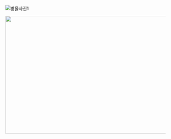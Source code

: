 ![방울사진1](https://user-images.githubusercontent.com/49617190/204704448-6c2ea206-b5cb-454a-acaa-9dc55741fdbf.png)


<img src="https://user-images.githubusercontent.com/49617190/204704448-6c2ea206-b5cb-454a-acaa-9dc55741fdbf.png"  width="700" height="370">

